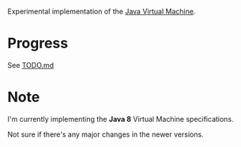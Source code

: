 Experimental implementation of the [Java Virtual Machine](https://en.wikipedia.org/wiki/Java_virtual_machine).

# Progress
See [TODO.md](./TODO.md)

# Note
I'm currently implementing the **Java 8** Virtual Machine specifications.

Not sure if there's any major changes in the newer versions.
